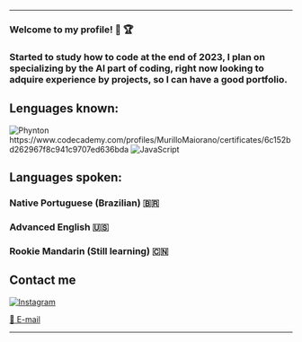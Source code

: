 __________________________________________________________________________________________________________________________________
### Welcome to my profile! 👑 🏆
### Started to study how to code at the end of 2023, I plan on specializing by the AI part of coding, right now looking to adquire experience by projects, so I can have a good portfolio.
## Lenguages known:

<img alt="Phynton" src="https://img.shields.io/badge/Python-3776AB?style=for-the-badge&logo=python&logoColor=white">
https://www.codecademy.com/profiles/MurilloMaiorano/certificates/6c152bd262967f8c941c9707ed636bda
<img alt="JavaScript" src="https://img.shields.io/badge/JavaScript-F7DF1E?style=for-the-badge&logo=javascript&logoColor=black">

## Languages spoken:
### Native Portuguese (Brazilian) 🇧🇷
### Advanced English 🇺🇸
### Rookie Mandarin (Still learning) 🇨🇳
## Contact me
[![Instagram](https://img.shields.io/badge/Instagram-E4405F?style=for-the-badge&logo=instagram&logoColor=white)](https://www.instagram.com/_murillom777/)

<a href="mailto:youremail@email.com"> :e-mail: E-mail </a>
__________________________________________________________________________________________________________________________________
